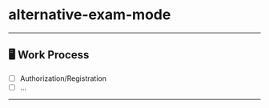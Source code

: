# alternative-exam-mode
---
## :desktop_computer: Work Process

- [ ] Authorization/Registration
- [ ] ...

---
